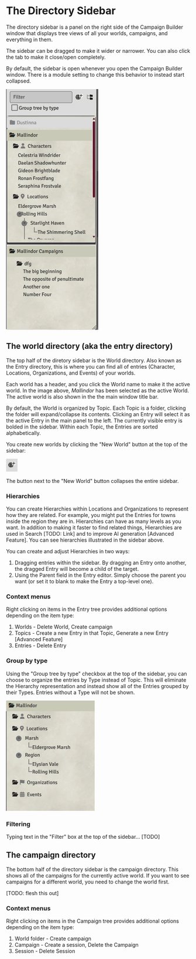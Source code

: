 # The Directory Sidebar

The directory sidebar is a panel on the right side of the Campaign Builder window that displays tree views of all your worlds, campaigns, and everything in them.

The sidebar can be dragged to make it wider or narrower.  You can also click the tab to make it close/open completely.

By default, the sidebar is open whenever you open the Campaign Builder window.  There is a module setting to change this behavior to instead start collapsed.

![Directory sidebar](assets/images/directory-sidebar.webp)

## The world directory (aka the entry directory)
The top half of the diretory sidebar is the World directory.  Also known as the Entry directory, this is where you can find all of entries (Character, Locations, Organizations, and Events) of your worlds.

Each world has a header, and you click the World name to make it the active world.  In the image above, *Mallindor* has been selected as the active World.  The active world is also shown in the the main window title bar.

By default, the World is organized by Topic.  Each Topic is a folder, clicking the folder will expand/collapse its contents.  Clicking an Entry will select it as the active Entry in the main panel to the left.  The currently visible entry is bolded in the sidebar.  Within each Topic, the Entries are sorted alphabetically.

You create new worlds by clicking the "New World" button at the top of the sidebar: 

![New world button](assets/images/new-world-button.webp)

The button next to the "New World" button collapses the entire sidebar.

### Hierarchies
You can create Hierarchies within Locations and Organizations to represent how they are related.  For example, you might put the Entries for towns inside the region they are in.  Hierarchies can have as many levels as you want. In addition to making it faster to find related things, Hierarchies are used in Search [TODO: Link] and to improve AI generation [Advanced Feature].  You can see hierarchies illustrated in the sidebar above.

You can create and adjust Hierarchies in two ways: 
1. Dragging entries within the sidebar.  By dragging an Entry onto another, the dragged Entry will become a child of the target.
2. Using the Parent field in the Entry editor.  Simply choose the parent you want (or set it to blank to make the Entry a top-level one).

### Context menus
Right clicking on items in the Entry tree provides additional options depending on the item type:
1. Worlds - Delete World, Create campaign
2. Topics - Create a new Entry in that Topic, Generate a new Entry [Advanced Feature]
3. Entries - Delete Entry

### Group by type
Using the "Group tree by type" checkbox at the top of the sidebar, you can choose to organize the entries by Type instead of Topic.  This will eliminate the Hierarchy representation and instead show all of the Entries grouped by their Types.  Entries without a Type will not be shown.

![Group by type tree](assets/images/group-by-type.webp)

### Filtering
Typing text in the "Filter" box at the top of the sidebar... [TODO]

## The campaign directory
The bottom half of the directory sidebar is the campaign directory.  This shows all of the campaigns for the currently active world.  If you want to see campaigns for a different world, you need to change the world first.

[TODO: flesh this out]

### Context menus
Right clicking on items in the Campaign tree provides additional options depending on the item type:
1. World folder - Create campaign
2. Campaign - Create a session, Delete the Campaign
3. Session - Delete Session
